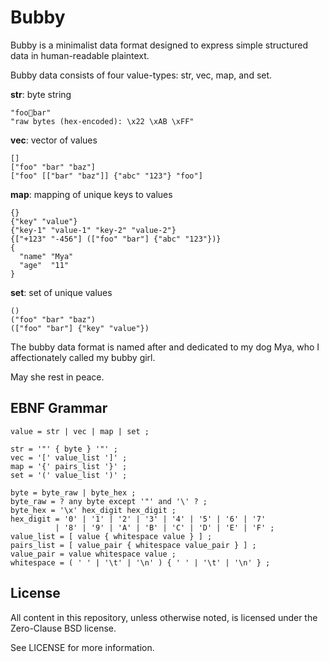 # Bubby

Bubby is a minimalist data format designed to express simple structured data in
human-readable plaintext.

Bubby data consists of four value-types: str, vec, map, and set.

**str**: byte string

    "foo🍔bar"
    "raw bytes (hex-encoded): \x22 \xAB \xFF"

**vec**: vector of values

    []
    ["foo" "bar" "baz"]
    ["foo" [["bar" "baz"]] {"abc" "123"} "foo"]

**map**: mapping of unique keys to values

    {}
    {"key" "value"}
    {"key-1" "value-1" "key-2" "value-2"}
    {["+123" "-456"] (["foo" "bar"] {"abc" "123"})}
    {
      "name" "Mya"
      "age"  "11"
    }

**set**: set of unique values

    ()
    ("foo" "bar" "baz")
    (["foo" "bar"] {"key" "value"})

The bubby data format is named after and dedicated to my dog Mya, who I
affectionately called my bubby girl.

May she rest in peace.

## EBNF Grammar

```
value = str | vec | map | set ;

str = '"' { byte } '"' ;
vec = '[' value_list ']' ;
map = '{' pairs_list '}' ;
set = '(' value_list ')' ;

byte = byte_raw | byte_hex ;
byte_raw = ? any byte except '"' and '\' ? ;
byte_hex = '\x' hex_digit hex_digit ;
hex_digit = '0' | '1' | '2' | '3' | '4' | '5' | '6' | '7'
          | '8' | '9' | 'A' | 'B' | 'C' | 'D' | 'E' | 'F' ;
value_list = [ value { whitespace value } ] ;
pairs_list = [ value_pair { whitespace value_pair } ] ;
value_pair = value whitespace value ;
whitespace = ( ' ' | '\t' | '\n' ) { ' ' | '\t' | '\n' } ;
```

## License
All content in this repository, unless otherwise noted, is licensed under the
Zero-Clause BSD license.

See LICENSE for more information.

